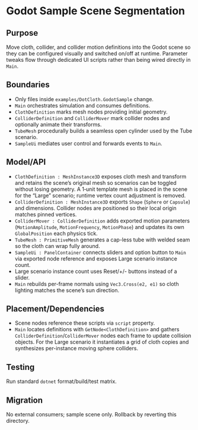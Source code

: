 # Godot Sample Scene Segmentation

## Purpose
Move cloth, collider, and collider motion definitions into the Godot scene so they can be configured visually and switched on/off at runtime. Parameter tweaks flow through dedicated UI scripts rather than being wired directly in `Main`.

## Boundaries
- Only files inside `examples/DotCloth.GodotSample` change.
- `Main` orchestrates simulation and consumes definitions.
- `ClothDefinition` marks mesh nodes providing initial geometry.
- `ColliderDefinition` and `ColliderMover` mark collider nodes and optionally animate their transforms.
- `TubeMesh` procedurally builds a seamless open cylinder used by the Tube scenario.
- `SampleUi` mediates user control and forwards events to `Main`.

## Model/API
 - `ClothDefinition : MeshInstance3D` exposes cloth mesh and transform and retains the scene’s original mesh so scenarios can be toggled without losing geometry. A 1‑unit template mesh is placed in the scene for the “Large” scenario; runtime vertex count adjustment is removed.
- `ColliderDefinition : MeshInstance3D` exports `Shape` (`Sphere` or `Capsule`) and dimensions. Collider nodes are positioned so their local origin matches pinned vertices.
- `ColliderMover : ColliderDefinition` adds exported motion parameters (`MotionAmplitude`, `MotionFrequency`, `MotionPhase`) and updates its own `GlobalPosition` each physics tick.
- `TubeMesh : PrimitiveMesh` generates a cap-less tube with welded seam so the cloth can wrap fully around.
- `SampleUi : PanelContainer` connects sliders and option button to `Main` via exported node reference and exposes Large scenario instance count.
- Large scenario instance count uses Reset/+/- buttons instead of a slider.
- `Main` rebuilds per-frame normals using `Vec3.Cross(e2, e1)` so cloth lighting matches the scene’s sun direction.

## Placement/Dependencies
- Scene nodes reference these scripts via `script` property.
- `Main` locates definitions with `GetNode<ClothDefinition>` and gathers `ColliderDefinition`/`ColliderMover` nodes each frame to update collision objects. For the Large scenario it instantiates a grid of cloth copies and synthesizes per-instance moving sphere colliders.

## Testing
Run standard `dotnet` format/build/test matrix.

## Migration
No external consumers; sample scene only. Rollback by reverting this directory.
